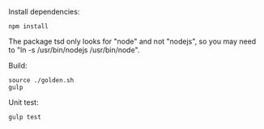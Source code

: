 
Install dependencies:

```
npm install
```

The package tsd only looks for "node" and not "nodejs",
so you may need to "ln -s /usr/bin/nodejs /usr/bin/node".

Build:

```
source ./golden.sh
gulp
```

Unit test:

```
gulp test
```
